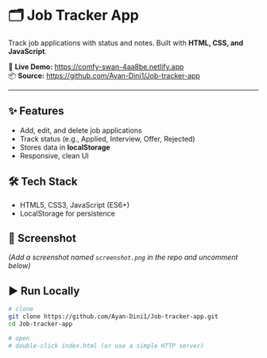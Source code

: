 # 🗂️ Job Tracker App

Track job applications with status and notes. Built with **HTML, CSS, and JavaScript**.

🔗 **Live Demo:** https://comfy-swan-4aa8be.netlify.app  
📦 **Source:** https://github.com/Ayan-Dini1/Job-tracker-app

---

## ✨ Features
- Add, edit, and delete job applications
- Track status (e.g., Applied, Interview, Offer, Rejected)
- Stores data in **localStorage**
- Responsive, clean UI

## 🛠 Tech Stack
- HTML5, CSS3, JavaScript (ES6+)
- LocalStorage for persistence

## 📸 Screenshot
*(Add a screenshot named `screenshot.png` in the repo and uncomment below)*  
<!-- ![Job Tracker Screenshot](./screenshot.png) -->

## ▶️ Run Locally
```bash
# clone
git clone https://github.com/Ayan-Dini1/Job-tracker-app.git
cd Job-tracker-app

# open
# double-click index.html (or use a simple HTTP server)

